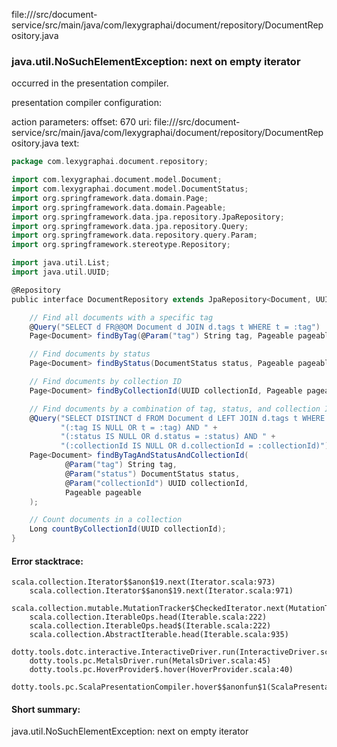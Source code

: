 file://<WORKSPACE>/src/document-service/src/main/java/com/lexygraphai/document/repository/DocumentRepository.java
### java.util.NoSuchElementException: next on empty iterator

occurred in the presentation compiler.

presentation compiler configuration:


action parameters:
offset: 670
uri: file://<WORKSPACE>/src/document-service/src/main/java/com/lexygraphai/document/repository/DocumentRepository.java
text:
```scala
package com.lexygraphai.document.repository;

import com.lexygraphai.document.model.Document;
import com.lexygraphai.document.model.DocumentStatus;
import org.springframework.data.domain.Page;
import org.springframework.data.domain.Pageable;
import org.springframework.data.jpa.repository.JpaRepository;
import org.springframework.data.jpa.repository.Query;
import org.springframework.data.repository.query.Param;
import org.springframework.stereotype.Repository;

import java.util.List;
import java.util.UUID;

@Repository
public interface DocumentRepository extends JpaRepository<Document, UUID> {

    // Find all documents with a specific tag
    @Query("SELECT d FR@@OM Document d JOIN d.tags t WHERE t = :tag")
    Page<Document> findByTag(@Param("tag") String tag, Pageable pageable);

    // Find documents by status
    Page<Document> findByStatus(DocumentStatus status, Pageable pageable);

    // Find documents by collection ID
    Page<Document> findByCollectionId(UUID collectionId, Pageable pageable);

    // Find documents by a combination of tag, status, and collection ID
    @Query("SELECT DISTINCT d FROM Document d LEFT JOIN d.tags t WHERE " +
           "(:tag IS NULL OR t = :tag) AND " +
           "(:status IS NULL OR d.status = :status) AND " +
           "(:collectionId IS NULL OR d.collectionId = :collectionId)")
    Page<Document> findByTagAndStatusAndCollectionId(
            @Param("tag") String tag,
            @Param("status") DocumentStatus status,
            @Param("collectionId") UUID collectionId,
            Pageable pageable
    );

    // Count documents in a collection
    Long countByCollectionId(UUID collectionId);
}

```



#### Error stacktrace:

```
scala.collection.Iterator$$anon$19.next(Iterator.scala:973)
	scala.collection.Iterator$$anon$19.next(Iterator.scala:971)
	scala.collection.mutable.MutationTracker$CheckedIterator.next(MutationTracker.scala:76)
	scala.collection.IterableOps.head(Iterable.scala:222)
	scala.collection.IterableOps.head$(Iterable.scala:222)
	scala.collection.AbstractIterable.head(Iterable.scala:935)
	dotty.tools.dotc.interactive.InteractiveDriver.run(InteractiveDriver.scala:164)
	dotty.tools.pc.MetalsDriver.run(MetalsDriver.scala:45)
	dotty.tools.pc.HoverProvider$.hover(HoverProvider.scala:40)
	dotty.tools.pc.ScalaPresentationCompiler.hover$$anonfun$1(ScalaPresentationCompiler.scala:376)
```
#### Short summary: 

java.util.NoSuchElementException: next on empty iterator